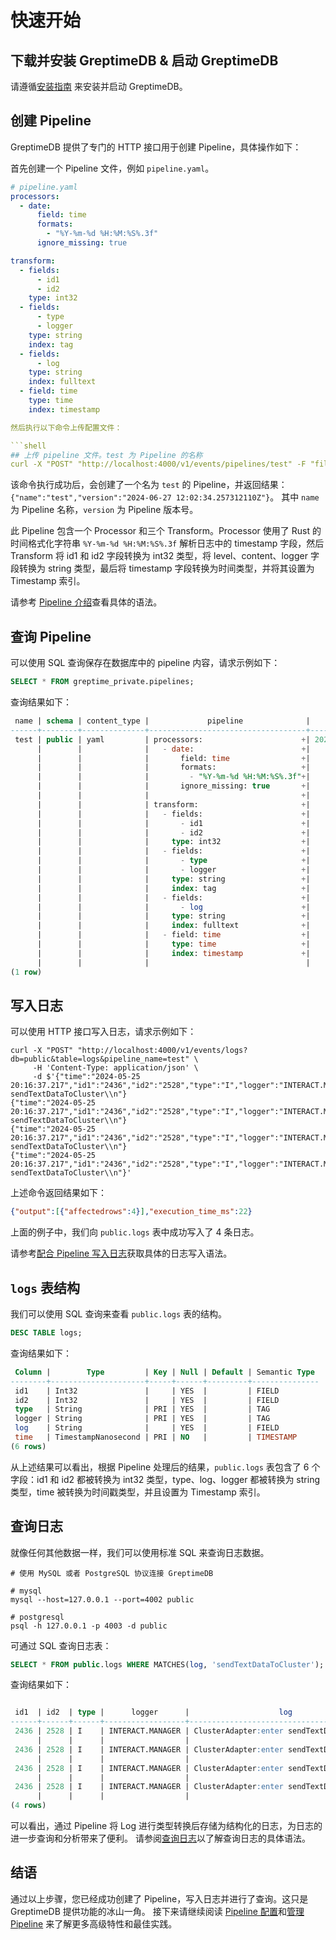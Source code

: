 # 快速开始


## 下载并安装 GreptimeDB & 启动 GreptimeDB

请遵循[安装指南](/getting-started/overview.md) 来安装并启动 GreptimeDB。

## 创建 Pipeline

GreptimeDB 提供了专门的 HTTP 接口用于创建 Pipeline，具体操作如下：

首先创建一个 Pipeline 文件，例如 `pipeline.yaml`。

```yaml
# pipeline.yaml
processors:
  - date:
      field: time
      formats:
        - "%Y-%m-%d %H:%M:%S%.3f"
      ignore_missing: true

transform:
  - fields:
      - id1
      - id2
    type: int32
  - fields:
      - type
      - logger
    type: string
    index: tag
  - fields:
      - log
    type: string
    index: fulltext
  - field: time
    type: time
    index: timestamp

然后执行以下命令上传配置文件：

```shell
## 上传 pipeline 文件。test 为 Pipeline 的名称
curl -X "POST" "http://localhost:4000/v1/events/pipelines/test" -F "file=@pipeline.yaml"
```

该命令执行成功后，会创建了一个名为 `test` 的 Pipeline，并返回结果：`{"name":"test","version":"2024-06-27 12:02:34.257312110Z"}`。
其中 `name` 为 Pipeline 名称，`version` 为 Pipeline 版本号。

此 Pipeline 包含一个 Processor 和三个 Transform。Processor 使用了 Rust 的时间格式化字符串 `%Y-%m-%d %H:%M:%S%.3f` 解析日志中的 timestamp 字段，然后 Transform 将 id1 和 id2 字段转换为 int32 类型，将 level、content、logger 字段转换为 string 类型，最后将 timestamp 字段转换为时间类型，并将其设置为 Timestamp 索引。

请参考 [Pipeline 介绍](pipeline-config.md)查看具体的语法。



## 查询 Pipeline

可以使用 SQL 查询保存在数据库中的 pipeline 内容，请求示例如下：

```sql
SELECT * FROM greptime_private.pipelines;
```

查询结果如下：

```sql
 name | schema | content_type |             pipeline              |         created_at
------+--------+--------------+-----------------------------------+----------------------------
 test | public | yaml         | processors:                      +| 2024-06-27 12:02:34.257312
      |        |              |   - date:                        +|
      |        |              |       field: time                +|
      |        |              |       formats:                   +|
      |        |              |         - "%Y-%m-%d %H:%M:%S%.3f"+|
      |        |              |       ignore_missing: true       +|
      |        |              |                                  +|
      |        |              | transform:                       +|
      |        |              |   - fields:                      +|
      |        |              |       - id1                      +|
      |        |              |       - id2                      +|
      |        |              |     type: int32                  +|
      |        |              |   - fields:                      +|
      |        |              |       - type                     +|
      |        |              |       - logger                   +|
      |        |              |     type: string                 +|
      |        |              |     index: tag                   +|
      |        |              |   - fields:                      +|
      |        |              |       - log                      +|
      |        |              |     type: string                 +|
      |        |              |     index: fulltext              +|
      |        |              |   - field: time                  +|
      |        |              |     type: time                   +|
      |        |              |     index: timestamp             +|
      |        |              |                                   |
(1 row)
```

## 写入日志

可以使用 HTTP 接口写入日志，请求示例如下：

```shell
curl -X "POST" "http://localhost:4000/v1/events/logs?db=public&table=logs&pipeline_name=test" \
     -H 'Content-Type: application/json' \
     -d $'{"time":"2024-05-25 20:16:37.217","id1":"2436","id2":"2528","type":"I","logger":"INTERACT.MANAGER","log":"ClusterAdapter:enter sendTextDataToCluster\\n"}
{"time":"2024-05-25 20:16:37.217","id1":"2436","id2":"2528","type":"I","logger":"INTERACT.MANAGER","log":"ClusterAdapter:enter sendTextDataToCluster\\n"}
{"time":"2024-05-25 20:16:37.217","id1":"2436","id2":"2528","type":"I","logger":"INTERACT.MANAGER","log":"ClusterAdapter:enter sendTextDataToCluster\\n"}
{"time":"2024-05-25 20:16:37.217","id1":"2436","id2":"2528","type":"I","logger":"INTERACT.MANAGER","log":"ClusterAdapter:enter sendTextDataToCluster\\n"}'
```
上述命令返回结果如下：

```json
{"output":[{"affectedrows":4}],"execution_time_ms":22}
```

上面的例子中，我们向 `public.logs` 表中成功写入了 4 条日志。

请参考[配合 Pipeline 写入日志](write-logs.md)获取具体的日志写入语法。

## `logs` 表结构

我们可以使用 SQL 查询来查看 `public.logs` 表的结构。

```sql
DESC TABLE logs;
```

查询结果如下：

```sql
 Column |        Type         | Key | Null | Default | Semantic Type
--------+---------------------+-----+------+---------+---------------
 id1    | Int32               |     | YES  |         | FIELD
 id2    | Int32               |     | YES  |         | FIELD
 type   | String              | PRI | YES  |         | TAG
 logger | String              | PRI | YES  |         | TAG
 log    | String              |     | YES  |         | FIELD
 time   | TimestampNanosecond | PRI | NO   |         | TIMESTAMP
(6 rows)
```

从上述结果可以看出，根据 Pipeline 处理后的结果，`public.logs` 表包含了 6 个字段：id1 和 id2 都被转换为 int32 类型，type、log、logger 都被转换为 string 类型，time 被转换为时间戳类型，并且设置为 Timestamp 索引。

## 查询日志

就像任何其他数据一样，我们可以使用标准 SQL 来查询日志数据。

```shell
# 使用 MySQL 或者 PostgreSQL 协议连接 GreptimeDB

# mysql
mysql --host=127.0.0.1 --port=4002 public

# postgresql
psql -h 127.0.0.1 -p 4003 -d public
```

可通过 SQL 查询日志表：

```sql
SELECT * FROM public.logs WHERE MATCHES(log, 'sendTextDataToCluster');
```

查询结果如下：

```sql

 id1  | id2  | type |      logger      |                    log                     |            time
------+------+------+------------------+--------------------------------------------+----------------------------
 2436 | 2528 | I    | INTERACT.MANAGER | ClusterAdapter:enter sendTextDataToCluster+| 2024-05-25 20:16:37.217000
      |      |      |                  |                                            |
 2436 | 2528 | I    | INTERACT.MANAGER | ClusterAdapter:enter sendTextDataToCluster+| 2024-05-25 20:16:37.217000
      |      |      |                  |                                            |
 2436 | 2528 | I    | INTERACT.MANAGER | ClusterAdapter:enter sendTextDataToCluster+| 2024-05-25 20:16:37.217000
      |      |      |                  |                                            |
 2436 | 2528 | I    | INTERACT.MANAGER | ClusterAdapter:enter sendTextDataToCluster+| 2024-05-25 20:16:37.217000
      |      |      |                  |                                            |
(4 rows)
```

可以看出，通过 Pipeline 将 Log 进行类型转换后存储为结构化的日志，为日志的进一步查询和分析带来了便利。
请参阅[查询日志](query-logs.md)以了解查询日志的具体语法。

## 结语

通过以上步骤，您已经成功创建了 Pipeline，写入日志并进行了查询。这只是 GreptimeDB 提供功能的冰山一角。
接下来请继续阅读 [Pipeline 配置](pipeline-config.md)和[管理 Pipeline](manage-pipelines.md) 来了解更多高级特性和最佳实践。